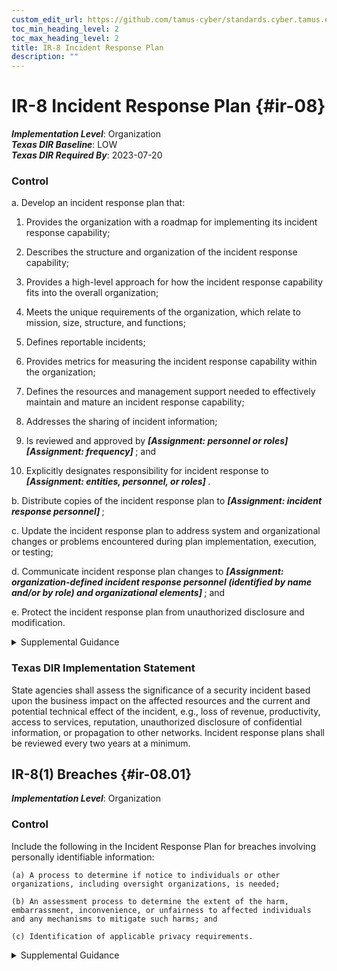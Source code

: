 ```yaml
---
custom_edit_url: https://github.com/tamus-cyber/standards.cyber.tamus.edu/tree/main/static/content/tamus.edu/TAMUS_profile.xml
toc_min_heading_level: 2
toc_max_heading_level: 2
title: IR-8 Incident Response Plan
description: ""
---
```


# IR-8 Incident Response Plan {#ir-08}

_**Implementation Level**_: Organization\
_**Texas DIR Baseline**_: LOW\
_**Texas DIR Required By**_: 2023-07-20

### Control

a. Develop an incident response plan that:

1. Provides the organization with a roadmap for implementing its incident response capability;

2. Describes the structure and organization of the incident response capability;

3. Provides a high-level approach for how the incident response capability fits into the overall organization;

4. Meets the unique requirements of the organization, which relate to mission, size, structure, and functions;

5. Defines reportable incidents;

6. Provides metrics for measuring the incident response capability within the organization;

7. Defines the resources and management support needed to effectively maintain and mature an incident response capability;

8. Addresses the sharing of incident information;

9. Is reviewed and approved by <strong> <em>[Assignment: personnel or roles]</em> </strong> <strong> <em>[Assignment: frequency]</em> </strong> ; and

10. Explicitly designates responsibility for incident response to <strong> <em>[Assignment: entities, personnel, or roles]</em> </strong>.

b. Distribute copies of the incident response plan to <strong> <em>[Assignment: incident response personnel]</em> </strong>;

c. Update the incident response plan to address system and organizational changes or problems encountered during plan implementation, execution, or testing;

d. Communicate incident response plan changes to <strong> <em>[Assignment: organization-defined incident response personnel (identified by name and/or by role) and organizational elements]</em> </strong> ; and

e. Protect the incident response plan from unauthorized disclosure and modification.

<details>
  <summary>Supplemental Guidance</summary>

It is important that organizations develop and implement a coordinated approach to incident response. Organizational mission and business functions determine the structure of incident response capabilities. As part of the incident response capabilities, organizations consider the coordination and sharing of information with external organizations, including external service providers and other organizations involved in the supply chain. For incidents involving personally identifiable information (i.e., breaches), include a process to determine whether notice to oversight organizations or affected individuals is appropriate and provide that notice accordingly.

</details>

### Texas DIR Implementation Statement

State agencies shall assess the significance of a security incident based upon the business impact on the affected resources and the current and potential technical effect of the incident, e.g., loss of revenue, productivity, access to services, reputation, unauthorized disclosure of confidential information, or propagation to other networks. Incident response plans shall be reviewed every two years at a minimum.

## IR-8(1) Breaches {#ir-08.01}

_**Implementation Level**_: Organization

### Control

Include the following in the Incident Response Plan for breaches involving personally identifiable information:

    (a) A process to determine if notice to individuals or other organizations, including oversight organizations, is needed;

    (b) An assessment process to determine the extent of the harm, embarrassment, inconvenience, or unfairness to affected individuals and any mechanisms to mitigate such harms; and

    (c) Identification of applicable privacy requirements.

<details>
  <summary>Supplemental Guidance</summary>

Organizations may be required by law, regulation, or policy to follow specific procedures relating to breaches, including notice to individuals, affected organizations, and oversight bodies; standards of harm; and mitigation or other specific requirements.

</details>

